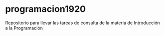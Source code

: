 # programacion1920
Repositorio para llevar las tareas de consulta de la materia de Introducción a la Programación 
